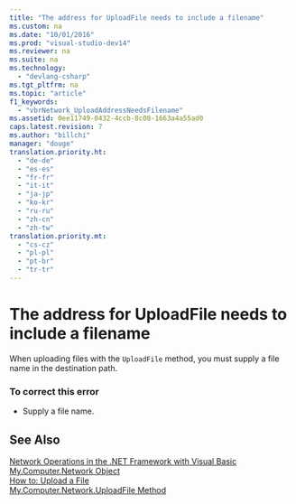 ```yaml
---
title: "The address for UploadFile needs to include a filename"
ms.custom: na
ms.date: "10/01/2016"
ms.prod: "visual-studio-dev14"
ms.reviewer: na
ms.suite: na
ms.technology: 
  - "devlang-csharp"
ms.tgt_pltfrm: na
ms.topic: "article"
f1_keywords: 
  - "vbrNetwork_UploadAddressNeedsFilename"
ms.assetid: 0ee11749-0432-4ccb-8c08-1663a4a55ad0
caps.latest.revision: 7
ms.author: "billchi"
manager: "douge"
translation.priority.ht: 
  - "de-de"
  - "es-es"
  - "fr-fr"
  - "it-it"
  - "ja-jp"
  - "ko-kr"
  - "ru-ru"
  - "zh-cn"
  - "zh-tw"
translation.priority.mt: 
  - "cs-cz"
  - "pl-pl"
  - "pt-br"
  - "tr-tr"
---
```

# The address for UploadFile needs to include a filename
When uploading files with the `UploadFile` method, you must supply a file name in the destination path.  
  
### To correct this error  
  
-   Supply a file name.  
  
## See Also  
 [Network Operations in the .NET Framework with Visual Basic](assetId:///c5379021-44ef-4d6a-acf5-e951fdcab6b2)   
 [My.Computer.Network Object](../Topic/My.Computer.Network%20Object.md)   
 [How to: Upload a File](../Topic/How%20to:%20Upload%20a%20File%20in%20Visual%20Basic.md)   
 [My.Computer.Network.UploadFile Method](assetId:///5505ea3e-3dbd-460b-9f8f-62c84c0a4de6)